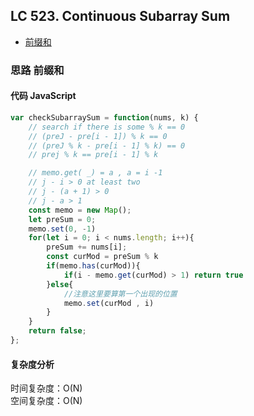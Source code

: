## LC 523. Continuous Subarray Sum

- [前缀和](#思路-前缀和)

### 思路 前缀和

#### 代码 JavaScript

```JavaScript
var checkSubarraySum = function(nums, k) {
    // search if there is some % k == 0
    // (preJ - pre[i - 1]) % k == 0
    // (preJ % k - pre[i - 1] % k) == 0
    // prej % k == pre[i - 1] % k

    // memo.get( _) = a , a = i -1
    // j - i > 0 at least two
    // j - (a + 1) > 0
    // j - a > 1
    const memo = new Map();
    let preSum = 0;
    memo.set(0, -1)
    for(let i = 0; i < nums.length; i++){
        preSum += nums[i];
        const curMod = preSum % k
        if(memo.has(curMod)){
            if(i - memo.get(curMod) > 1) return true
        }else{
            //注意这里要算第一个出现的位置
            memo.set(curMod , i)
        }
    }
    return false;
};

```

#### 复杂度分析

时间复杂度：O(N) </br>
空间复杂度：O(N)
